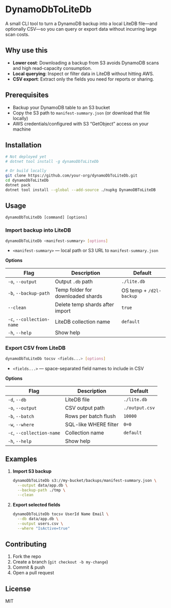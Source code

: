﻿# DynamoDbToLiteDb

A small CLI tool to turn a DynamoDB backup into a local LiteDB file—and optionally CSV—so you can query or export data
without incurring large scan costs.

## Why use this

- **Lower cost**: Downloading a backup from S3 avoids DynamoDB scans and high read-capacity consumption.
- **Local querying**: Inspect or filter data in LiteDB without hitting AWS.
- **CSV export**: Extract only the fields you need for reports or sharing.

## Prerequisites

- Backup your DynamoDB table to an S3 bucket
- Copy the S3 path to `manifest-summary.json` (or download that file locally)
- AWS credentials/configured with S3 “GetObject” access on your machine

## Installation

```bash
# Not deployed yet
# dotnet tool install -g dynamoDbToLiteDb

# Or build locally
git clone https://github.com/your-org/dynamoDbToLiteDb.git
cd dynamoDbToLiteDb
dotnet pack
dotnet tool install --global --add-source ./nupkg DynamoDBToLiteDB
```

## Usage

```
dynamoDbToLiteDb [command] [options]
```

### Import backup into LiteDB

```bash
dynamoDbToLiteDb <manifest-summary> [options]
```

- `<manifest-summary>` — local path or S3 URL to `manifest-summary.json`

**Options**

| Flag                      | Description                       | Default                 |
|---------------------------|-----------------------------------|-------------------------|
| `-o`, `--output`          | Output `.db` path                 | `./lite.db`             |
| `-b`, `--backup-path`     | Temp folder for downloaded shards | OS temp + `/d2l-backup` |
| `--clean`                 | Delete temp shards after import   | `true`                  |
| `-c`, `--collection-name` | LiteDB collection name            | `default`               |
| `-h`, `--help`            | Show help                         |                         |

### Export CSV from LiteDB

```bash
dynamoDbToLiteDb tocsv <fields...> [options]
```

- `<fields...>` — space-separated field names to include in CSV

**Options**

| Flag                      | Description           | Default        |
|---------------------------|-----------------------|----------------|
| `-d`, `--db`              | LiteDB file           | `./lite.db`    |
| `-o`, `--output`          | CSV output path       | `./output.csv` |
| `-b`, `--batch`           | Rows per batch flush  | `10000`        |
| `-w`, `--where`           | SQL-like WHERE filter | `0=0`          |
| `-c`, `--collection-name` | Collection name       | `default`      |
| `-h`, `--help`            | Show help             |                |

## Examples

1. **Import S3 backup**
   ```bash
   dynamoDbToLiteDb s3://my-bucket/backups/manifest-summary.json \
     --output data/app.db \
     --backup-path ./tmp \
     --clean
   ```

2. **Export selected fields**
   ```bash
   dynamoDbToLiteDb tocsv UserId Name Email \
     --db data/app.db \
     --output users.csv \
     --where "IsActive=true"
   ```

## Contributing

1. Fork the repo
2. Create a branch (`git checkout -b my-change`)
3. Commit & push
4. Open a pull request

## License

MIT